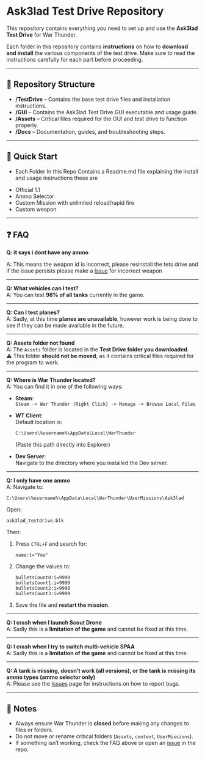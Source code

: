 # Ask3lad Test Drive Repository

This repository contains everything you need to set up and use the **Ask3lad Test Drive** for War Thunder.  

Each folder in this repository contains **instructions** on how to **download and install** the various components of the test drive. Make sure to read the instructions carefully for each part before proceeding.  

---

## 📂 Repository Structure

- **/TestDrive** – Contains the base test drive files and installation instructions.  
- **/GUI** – Contains the Ask3lad Test Drive GUI executable and usage guide.  
- **/Assets** – Critical files required for the GUI and test drive to function properly.  
- **/Docs** – Documentation, guides, and troubleshooting steps.  

---

## 🚀 Quick Start

- Each Folder In this Repo Contains a Readme.md file explaining the install and usage instructions these are
* Official 1.1 
* Ammo Selector
* Custom Mission with unlimited reload/rapid fire
* Custom weapon

---

## ❓ FAQ

**Q: it says i dont have any ammo**

A: This means the weapon id is incorrect, please resinstall the tets drive and
if the issue persists please make a [Issue](https://github.com/TheUnsocialEngineer/Ask3lad-Ammo/issues) for incorrect weapon

---

**Q: What vehicles can I test?**  
A: You can test **98% of all tanks** currently in the game.  

---

**Q: Can I test planes?**  
A: Sadly, at this time **planes are unavailable**, however work is being done to see if they can be made available in the future.  

---

**Q: Assets folder not found**  
A: The `Assets` folder is located in the **Test Drive folder you downloaded**.  
⚠️ This folder **should not be moved**, as it contains critical files required for the program to work.  

---

**Q: Where is War Thunder located?**  
A: You can find it in one of the following ways:  

- **Steam**:  
  `Steam -> War Thunder (Right Click) -> Manage -> Browse Local Files`

- **WT Client**:  
  Default location is:  
  ```
  C:\Users\%username%\AppData\Local\WarThunder
  ```
  (Paste this path directly into Explorer)

- **Dev Server**:  
  Navigate to the directory where you installed the Dev server.  

---

**Q: I only have one ammo**  
A: Navigate to:  
```
C:\Users\%username%\AppData\Local\WarThunder\UserMissions\Ask3lad
```
Open:  
```
ask3lad_testdrive.blk
```
Then:  
1. Press `CTRL+F` and search for:  
   ```
   name:t="You"
   ```
2. Change the values to:  
   ```
   bulletsCount0:i=9999
   bulletsCount1:i=9999
   bulletsCount2:i=9999
   bulletsCount3:i=9999
   ```
3. Save the file and **restart the mission**.  

---

**Q: I crash when I launch Scout Drone**  
A: Sadly this is a **limitation of the game** and cannot be fixed at this time.  

---

**Q: I crash when I try to switch multi-vehicle SPAA**  
A: Sadly this is a **limitation of the game** and cannot be fixed at this time.  

---

**Q: A tank is missing, doesn’t work (all versions), or the tank is missing its ammo types (ammo selector only)**  
A: Please see the [Issues](https://github.com/TheUnsocialEngineer/Ask3lad-Ammo/issues) page for instructions on how to report bugs.  

---

## 📝 Notes
- Always ensure War Thunder is **closed** before making any changes to files or folders.  
- Do not move or rename critical folders (`Assets`, `content`, `UserMissions`).  
- If something isn’t working, check the FAQ above or open an [issue](https://github.com/TheUnsocialEngineer/Ask3lad-Ammo/issues) in the repo.  
